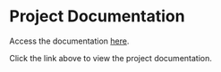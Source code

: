 # Project Documentation

Access the documentation [here](https://silver-space-fishstick-g4q65wxj945vc9w79-8000.app.github.dev).

Click the link above to view the project documentation.

